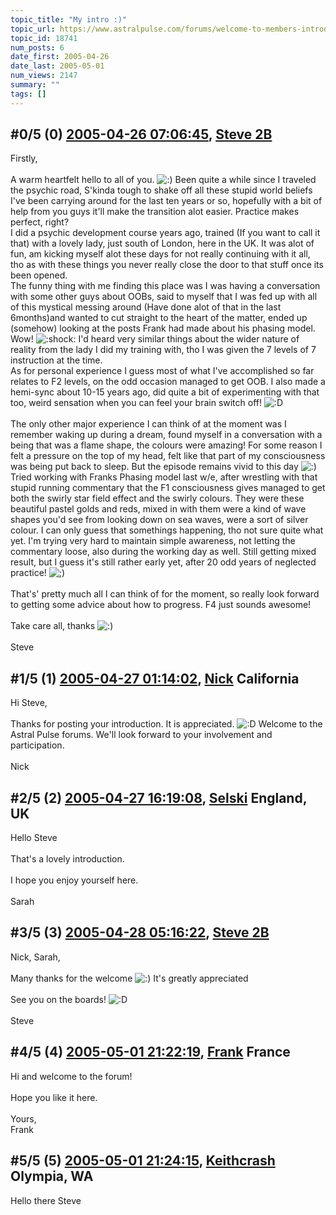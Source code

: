 ```yaml
---
topic_title: "My intro :)"
topic_url: https://www.astralpulse.com/forums/welcome-to-members-introductions!/my-intro-18741
topic_id: 18741
num_posts: 6
date_first: 2005-04-26
date_last: 2005-05-01
num_views: 2147
summary: ""
tags: []
---
```


## \#0/5 (0) [2005-04-26 07:06:45](https://www.astralpulse.com/forums/index.php?msg=161863), [Steve 2B](https://www.astralpulse.com/forums/profile/?u=8938)  ##
<section>
Firstly,
<br>
<br>
A warm heartfelt hello to all of you.
<img alt=":)" class="smiley" src="https://www.astralpulse.com/forums/Smileys/fugue/smiley.png" title="Smiley"/>
Been quite a while since I traveled the psychic road, S'kinda tough to shake off all these stupid world beliefs I've been carrying around for the last ten years or so, hopefully with a bit of help from you guys it'll make the transition alot easier. Practice makes perfect, right?
<br>
I did a psychic development course years ago, trained (If you want to call it that) with a lovely lady, just south of London, here in the UK. It was alot of fun, am kicking myself alot these days for not really continuing with it all, tho as with these things you never really close the door to that stuff once its been opened.
<br>
The funny thing with me finding this place was I was having a conversation with some other guys about OOBs, said to myself that I was fed up with all of this mystical messing around (Have done alot of that in the last 6months)and wanted to cut straight to the heart of the matter, ended up (somehow) looking at the posts Frank had made about his phasing model. Wow!
<img alt=":shock:" class="smiley" src="https://www.astralpulse.com/forums/Smileys/fugue/shocked.png" title="Shocked"/>
I'd heard very similar things about the wider nature of reality from the lady I did my training with, tho I was given the 7 levels of 7 instruction at the time.
<br>
As for personal experience I guess most of what I've accomplished so far relates to F2 levels, on the odd occasion managed to get OOB. I also made a hemi-sync about 10-15 years ago, did quite a bit of experimenting with that too, weird sensation when you can feel your brain switch off!
<img alt=":D" class="smiley" src="https://www.astralpulse.com/forums/Smileys/fugue/cheesy.png" title="Cheesy"/>
<br>
<br>
The only other major experience I can think of at the moment was I remember waking up during a dream, found myself in a conversation with a being that was a flame shape, the colours were amazing! For some reason I felt a pressure on the top of my head, felt like that part of my consciousness was being put back to sleep. But the episode remains vivid to this day
<img alt=":)" class="smiley" src="https://www.astralpulse.com/forums/Smileys/fugue/smiley.png" title="Smiley"/>
<br>
Tried working with Franks Phasing model last w/e, after wrestling with that stupid running commentary that the F1 consciousness gives managed to get both the swirly star field effect and the swirly colours. They were these beautiful pastel golds and reds, mixed in with them were a kind of wave shapes you'd see from looking down on sea waves, were a sort of silver colour. I can only guess that somethings happening, tho not sure quite what yet. I'm trying very hard to maintain simple awareness, not letting the commentary loose, also during the working day as well. Still getting mixed result, but I guess it's still rather early yet, after 20 odd years of neglected practice!
<img alt=";)" class="smiley" src="https://www.astralpulse.com/forums/Smileys/fugue/wink.png" title="Wink"/>
<br>
<br>
That's' pretty much all I can think of for the moment, so really look forward to getting some advice about how to progress. F4 just sounds awesome!
<br>
<br>
Take care all, thanks
<img alt=":)" class="smiley" src="https://www.astralpulse.com/forums/Smileys/fugue/smiley.png" title="Smiley"/>
<br>
<br>
Steve
</section>

## \#1/5 (1) [2005-04-27 01:14:02](https://www.astralpulse.com/forums/index.php?msg=161989), [Nick](https://www.astralpulse.com/forums/profile/?u=2080) California ##
<section>
Hi Steve,
<br>
<br>
Thanks for posting your introduction. It is appreciated.
<img alt=":D" class="smiley" src="https://www.astralpulse.com/forums/Smileys/fugue/cheesy.png" title="Cheesy"/>
Welcome to the Astral Pulse forums. We'll look forward to your involvement and participation.
<br>
<br>
Nick
</section>

## \#2/5 (2) [2005-04-27 16:19:08](https://www.astralpulse.com/forums/index.php?msg=162048), [Selski](https://www.astralpulse.com/forums/profile/?u=6012) England, UK ##
<section>
Hello Steve
<br>
<br>
That's a lovely introduction.
<br>
<br>
I hope you enjoy yourself here.
<br>
<br>
Sarah
</section>

## \#3/5 (3) [2005-04-28 05:16:22](https://www.astralpulse.com/forums/index.php?msg=162119), [Steve 2B](https://www.astralpulse.com/forums/profile/?u=8938)  ##
<section>
Nick, Sarah,
<br>
<br>
Many thanks for the welcome
<img alt=":)" class="smiley" src="https://www.astralpulse.com/forums/Smileys/fugue/smiley.png" title="Smiley"/>
It's greatly appreciated
<br>
<br>
See you on the boards!
<img alt=":D" class="smiley" src="https://www.astralpulse.com/forums/Smileys/fugue/cheesy.png" title="Cheesy"/>
<br>
<br>
Steve
</section>

## \#4/5 (4) [2005-05-01 21:22:19](https://www.astralpulse.com/forums/index.php?msg=162728), [Frank](https://www.astralpulse.com/forums/profile/?u=359) France ##
<section>
Hi and welcome to the forum!
<br>
<br>
Hope you like it here.
<br>
<br>
Yours,
<br>
Frank
</section>

## \#5/5 (5) [2005-05-01 21:24:15](https://www.astralpulse.com/forums/index.php?msg=162732), [Keithcrash](https://www.astralpulse.com/forums/profile/?u=8956) Olympia, WA ##
<section>
Hello there Steve
</section>
